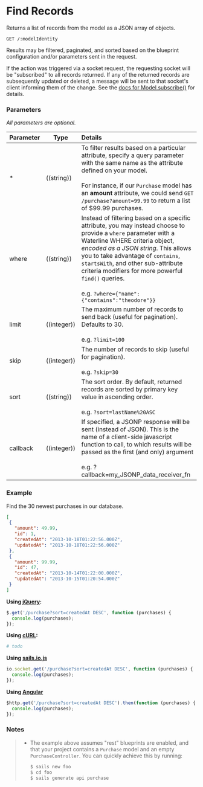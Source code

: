 # Find Records

Returns a list of records from the model as a JSON array of objects.

```http
GET /:modelIdentity
```

Results may be filtered, paginated, and sorted based on the blueprint configuration and/or parameters sent in the request.

If the action was triggered via a socket request, the requesting socket will be "subscribed" to all records returned.  If any of the returned records are subsequently updated or deleted, a message will be sent to that socket's client informing them of the change.  See the [docs for Model.subscribe()](https://github.com/balderdashy/sails-docs/blob/master/reference/ModelMethods.md#subscriberequestrecordscontexts) for details.


### Parameters

_All parameters are optional._

 Parameter      | Type         | Details
 -------------- | ------------ |:---------------------------------
 *              | ((string))   | To filter results based on a particular attribute, specify a query parameter with the same name as the attribute defined on your model. <br/> <br/> For instance, if our `Purchase` model has an **amount** attribute, we could send `GET /purchase?amount=99.99` to return a list of $99.99 purchases.
 where          | ((string))   | Instead of filtering based on a specific attribute, you may instead choose to provide a `where` parameter with a Waterline WHERE criteria object, _encoded as a JSON string_.  This allows you to take advantage of `contains`, `startsWith`, and other sub-attribute criteria modifiers for more powerful `find()` queries. <br/> <br/> e.g. `?where={"name":{"contains":"theodore"}}`
 limit          | ((integer))  | The maximum number of records to send back (useful for pagination). Defaults to 30. <br/> <br/> e.g. `?limit=100`
 skip           | ((integer))  | The number of records to skip (useful for pagination). <br/> <br/> e.g. `?skip=30`
 sort           | ((string))   | The sort order. By default, returned records are sorted by primary key value in ascending order. <br/> <br/> e.g. `?sort=lastName%20ASC`
 callback       | ((integer))  | If specified, a JSONP response will be sent (instead of JSON).  This is the name of a client-side javascript function to call, to which results will be passed as the first (and only) argument <br/> <br/> e.g. ?callback=my_JSONP_data_receiver_fn



### Example

Find the 30 newest purchases in our database.

```json
[
 {
   "amount": 49.99,
   "id": 1,
   "createdAt": "2013-10-18T01:22:56.000Z",
   "updatedAt": "2013-10-18T01:22:56.000Z"
 },
 {
   "amount": 99.99,
   "id": 47,
   "createdAt": "2013-10-14T01:22:00.000Z",
   "updatedAt": "2013-10-15T01:20:54.000Z"
 }
]
```

**Using [jQuery]():**

```javascript
$.get('/purchase?sort=createdAt DESC', function (purchases) {
  console.log(purchases);
});
```

**Using [cURL]():**

```bash
# todo
```


**Using [sails.io.js]()**

```javascript
io.socket.get('/purchase?sort=createdAt DESC', function (purchases) {
  console.log(purchases);
});
```

**Using [Angular]()**

```javascript
$http.get('/purchase?sort=createdAt DESC').then(function (purchases) {
  console.log(purchases);
});
```



### Notes

> + The example above assumes "rest" blueprints are enabled, and that your project contains a `Purchase` model and an empty `PurchaseController`.  You can quickly achieve this by running:
>
>   ```bash
>   $ sails new foo
>   $ cd foo
>   $ sails generate api purchase
>   ```

<!--

  Actually it is now
  ~mike

> Unlike earlier versions of Sails, a socket is *not* automatically subscribed to the "class room" for a model as a result of running the "find" blueprint.  Therefore, it will not be alerted when a new instance of that model is created.  This behavior can be changed by setting the `autoWatch` property to `true` in `/config/blueprints.js`.
-->

<docmeta name="uniqueID" value="Find290807">
<docmeta name="displayName" value="Find Records">

